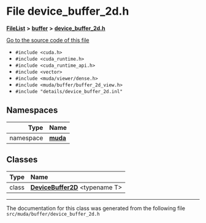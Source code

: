 

# File device\_buffer\_2d.h



[**FileList**](files.md) **>** [**buffer**](dir_9b44f68c181db0b11e9502e462454d05.md) **>** [**device\_buffer\_2d.h**](device__buffer__2d_8h.md)

[Go to the source code of this file](device__buffer__2d_8h_source.md)



* `#include <cuda.h>`
* `#include <cuda_runtime.h>`
* `#include <cuda_runtime_api.h>`
* `#include <vector>`
* `#include <muda/viewer/dense.h>`
* `#include <muda/buffer/buffer_2d_view.h>`
* `#include "details/device_buffer_2d.inl"`













## Namespaces

| Type | Name |
| ---: | :--- |
| namespace | [**muda**](namespacemuda.md) <br> |


## Classes

| Type | Name |
| ---: | :--- |
| class | [**DeviceBuffer2D**](classmuda_1_1_device_buffer2_d.md) &lt;typename T&gt;<br> |



















































------------------------------
The documentation for this class was generated from the following file `src/muda/buffer/device_buffer_2d.h`

